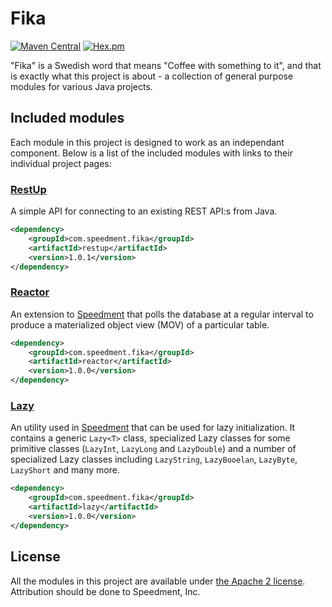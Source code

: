 # Fika
[![Maven Central](https://maven-badges.herokuapp.com/maven-central/com.speedment.fika/fika/badge.svg)](https://maven-badges.herokuapp.com/maven-central/com.speedment.fika/fika)
[![Hex.pm](https://img.shields.io/hexpm/l/plug.svg?maxAge=2592000)]()

"Fika" is a Swedish word that means "Coffee with something to it", and that is exactly what this project is about - a collection of general purpose modules for various Java projects.

## Included modules
Each module in this project is designed to work as an independant component. Below is a list of the included modules with links to their individual project pages:

### [RestUp](https://github.com/speedment/fika/wiki/RestUp)
A simple API for connecting to an existing REST API:s from Java.
```xml
<dependency>
    <groupId>com.speedment.fika</groupId>
    <artifactId>restup</artifactId>
    <version>1.0.1</version>
</dependency>
```

### [Reactor](https://github.com/speedment/fika/wiki/Reactor)
An extension to [Speedment](https://github.com/speedment/speedment) that polls the database at a regular interval to produce a materialized object view (MOV) of a particular table.
```xml
<dependency>
    <groupId>com.speedment.fika</groupId>
    <artifactId>reactor</artifactId>
    <version>1.0.0</version>
</dependency>
```


### [Lazy](https://github.com/speedment/fika/wiki/Lazy)
An utility used in [Speedment](https://github.com/speedment/speedment) that can be used for lazy initialization. It contains a generic ```Lazy<T>``` class, specialized Lazy classes for some primitive classes (```LazyInt```, ```LazyLong``` and ```LazyDouble```) and a number of specialized Lazy classes including ```LazyString```, ```LazyBooelan```, ```LazyByte```, ```LazyShort``` and many more. 
```xml
<dependency>
    <groupId>com.speedment.fika</groupId>
    <artifactId>lazy</artifactId>
    <version>1.0.0</version>
</dependency>
```

## License
All the modules in this project are available under [the Apache 2 license](http://www.apache.org/licenses/LICENSE-2.0). 
Attribution should be done to Speedment, Inc.
